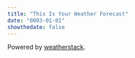 ```yaml
---
title: "This Is Your Weather Forecast"
date: "0003-01-01"
showthedate: false
---
```


<style>
.weather-table {
    table-layout: fixed;
    width: 100%;
}
</style>

<div id="weather"></div>

Powered by [weatherstack](https://weatherstack.com/).
